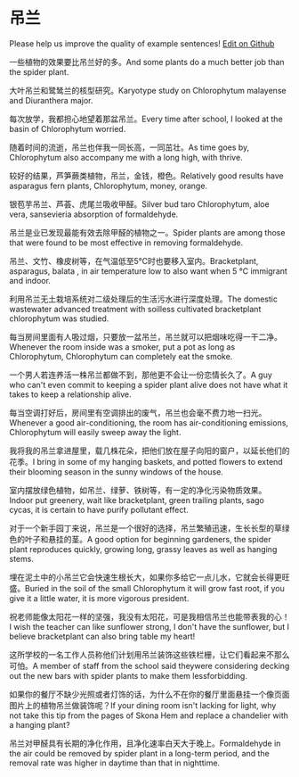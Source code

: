 # 吊兰

Please help us improve the quality of example sentences! [Edit on Github](https://github.com/jiyushe/jiyu-example-sentence-source/blob/main/chinese/diaolan.md)

<p><span class="chinese">一些植物的效果要比吊兰好的多。</span><span class="english">And some plants do a much better job than the spider plant.</span></p>

<p><span class="chinese">大叶吊兰和鹭鸶兰的核型研究。</span><span class="english">Karyotype study on Chlorophytum malayense and Diuranthera major.</span></p>

<p><span class="chinese">每次放学，我都担心地望着那盆吊兰。</span><span class="english">Every time after school, I looked at the basin of Chlorophytum worried.</span></p>

<p><span class="chinese">随着时间的流逝，吊兰也伴我一同长高，一同茁壮。</span><span class="english">As time goes by, Chlorophytum also accompany me with a long high, with thrive.</span></p>

<p><span class="chinese">较好的结果，芦笋蕨类植物，吊兰，金钱，橙色。</span><span class="english">Relatively good results have asparagus fern plants, Chlorophytum, money, orange.</span></p>

<p><span class="chinese">银苞芋吊兰、芦荟、虎尾兰吸收甲醛。</span><span class="english">Silver bud taro Chlorophytum, aloe vera, sansevieria absorption of formaldehyde.</span></p>

<p><span class="chinese">吊兰是业已发现最能有效去除甲醛的植物之一。</span><span class="english">Spider plants are among those that were found to be most effective in removing formaldehyde.</span></p>

<p><span class="chinese">吊兰、文竹、橡皮树等，在气温低至5℃时也要移入室内。</span><span class="english">Bracketplant, asparagus, balata , in air temperature low to also want when 5 ℃ immigrant and indoor.</span></p>

<p><span class="chinese">利用吊兰无土栽培系统对二级处理后的生活污水进行深度处理。</span><span class="english">The domestic wastewater advanced treatment with soilless cultivated bracketplant chlorophytum was studied.</span></p>

<p><span class="chinese">每当房间里面有人吸过烟，只要放一盆吊兰，吊兰就可以把烟味吃得一干二净。</span><span class="english">Whenever the room inside was a smoker, put a pot as long as Chlorophytum, Chlorophytum can completely eat the smoke.</span></p>

<p><span class="chinese">一个男人若连养活一株吊兰都做不到，那他更不会让一份恋情长久了。</span><span class="english">A guy who can't even commit to keeping a spider plant alive does not have what it takes to keep a relationship alive.</span></p>

<p><span class="chinese">每当空调打好后，房间里有空调排出的废气，吊兰也会毫不费力地一扫光。</span><span class="english">Whenever a good air-conditioning, the room has air-conditioning emissions, Chlorophytum will easily sweep away the light.</span></p>

<p><span class="chinese">我将我的吊兰拿进屋里，载几株花朵，把他们放在屋子向阳的窗户，以延长他们的花季。</span><span class="english">I bring in some of my hanging baskets, and potted flowers to extend their blooming season in the sunny windows of the house.</span></p>

<p><span class="chinese">室内摆放绿色植物，如吊兰、绿萝、铁树等，有一定的净化污染物质效果。</span><span class="english">Indoor put greenery, wait like bracketplant, green trailing plants, sago cycas, it is certain to have purify pollutant effect.</span></p>

<p><span class="chinese">对于一个新手园丁来说，吊兰是一个很好的选择，吊兰繁殖迅速，生长长型的草绿色的叶子和悬挂的茎。</span><span class="english">A good option for beginning gardeners, the spider plant reproduces quickly, growing long, grassy leaves as well as hanging stems.</span></p>

<p><span class="chinese">埋在泥土中的小吊兰它会快速生根长大，如果你多给它一点儿水，它就会长得更旺盛。</span><span class="english">Buried in the soil of the small Chlorophytum it will grow fast root, if you give it a little water, it is more vigorous president.</span></p>

<p><span class="chinese">祝老师能像太阳花一样的坚强，我没有太阳花，可是我相信吊兰也能带表我的心！</span><span class="english">I wish the teacher can like sunflower strong, I don't have the sunflower, but I believe bracketplant can also bring table my heart!</span></p>

<p><span class="chinese">这所学校的一名工作人员称他们计划用吊兰装饰这些铁栏栅，让它们看起来不那么可怕。</span><span class="english">A member of staff from the school said theywere considering decking out the new bars with spider plants to make them lessforbidding.</span></p>

<p><span class="chinese">如果你的餐厅不缺少光照或者灯饰的话，为什么不在你的餐厅里面悬挂一个像页面图片上的植物吊兰做装饰呢？</span><span class="english">If your dining room isn't lacking for light, why not take this tip from the pages of Skona Hem and replace a chandelier with a hanging plant?</span></p>

<p><span class="chinese">吊兰对甲醛具有长期的净化作用，且净化速率白天大于晚上。</span><span class="english">Formaldehyde in the air could be removed by spider plant in a long-term period, and the removal rate was higher in daytime than that in nighttime.</span></p>

